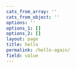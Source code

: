 ```yaml
---
cats_from_array: ''
cats_from_object: ''
options: ''
options_1: []
options_2: []
layout: page
title: hello
permalink: /hello-again/
field: value
---
```

